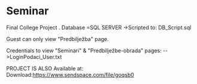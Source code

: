 # Seminar
Final College Project .
Database =SQL SERVER
 ->Scripted to: DB_Script.sql 
 
 Guest can only view "Predbilježba" page.
 
Credentials to view "Seminari" & "Predbilježbe-obrada" pages:
-->LoginPodaci_User.txt 

PROJECT IS ALSO Available at:
Download:https://www.sendspace.com/file/goqsb0
